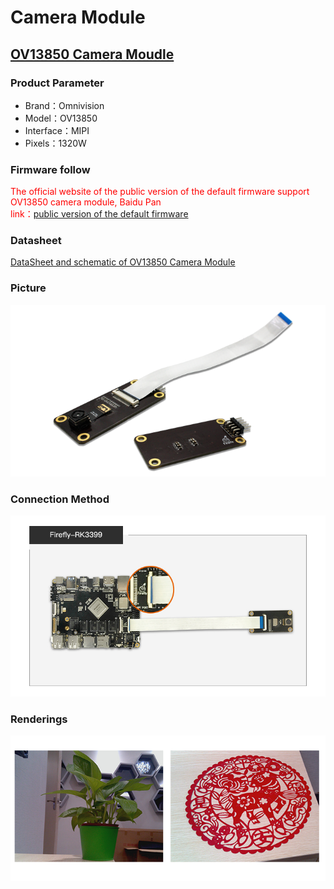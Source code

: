 # Camera Module
## [OV13850 Camera Moudle](https://item.taobao.com/item.htm?spm=a1z10.1-c.w4004-10068918835.11.iovlJA&id=43431164358)
### Product Parameter
* Brand：Omnivision
* Model：OV13850
* Interface：MIPI
* Pixels：1320W

### Firmware follow

<font color=#ff0000>The official website of the public version of the default firmware support OV13850 camera module, Baidu Pan</font>  
<font color=#ff0000>link：</font>[public version of the default firmware](https://drive.google.com/drive/folders/0B7HO8lbGgAqAWEZYVDZuNjBrU00)
### Datasheet
[DataSheet and schematic of OV13850 Camera Module](http://pan.baidu.com/s/1ntDqdrb)
### Picture
![](img/OV13850_pic11.png)
### Connection Method
![](img/OV13850_RK3399.jpg)
### Renderings
![](img/OV13850_pic3.png)
